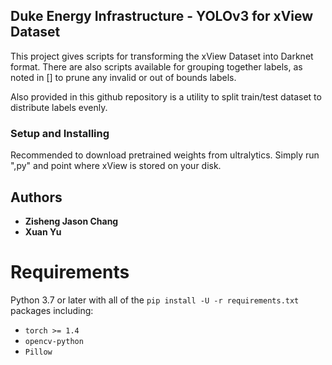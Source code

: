 ## Duke Energy Infrastructure - YOLOv3 for xView Dataset
This project gives scripts for transforming the xView Dataset into Darknet format. There are also scripts available for grouping together labels, as noted in [] to prune any invalid or out of bounds labels.

Also provided in this github repository is a utility to split train/test dataset to distribute labels evenly.

### Setup and Installing

Recommended to download pretrained weights from ultralytics. Simply run ",py" and point where xView is stored on your disk. 

## Authors
* **Zisheng Jason Chang**
* **Xuan Yu**


# Requirements

Python 3.7 or later with all of the `pip install -U -r requirements.txt` packages including:
- `torch >= 1.4`
- `opencv-python`
- `Pillow`

